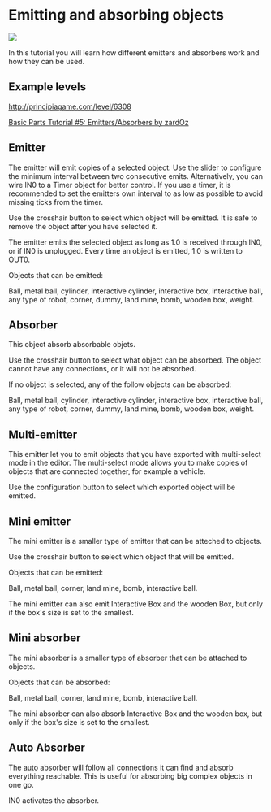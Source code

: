 # Emitting and absorbing objects
![](http://i.imgur.com/KgG0ecw.png)

In this tutorial you will learn how different emitters and absorbers work and how they can be used.

## Example levels
http://principiagame.com/level/6308

[Basic Parts Tutorial #5: Emitters/Absorbers by zardOz](http://principiagame.com/level/776)

## Emitter
The emitter will emit copies of a selected object. Use the slider to configure the minimum interval between two consecutive emits. Alternatively, you can wire IN0 to a Timer object for better control. If you use a timer, it is recommended to set the emitters own interval to as low as possible to avoid missing ticks from the timer.

Use the crosshair button to select which object will be emitted. It is safe to remove the object after you have selected it.

The emitter emits the selected object as long as 1.0 is received through IN0, or if IN0 is unplugged. Every time an object is emitted, 1.0 is written to OUT0.

Objects that can be emitted:

Ball, metal ball, cylinder, interactive cylinder, interactive box, interactive ball, any type of robot, corner, dummy, land mine, bomb, wooden box, weight.

## Absorber
This object absorb absorbable objets.

Use the crosshair button to select what object can be absorbed. The object cannot have any connections, or it will not be absorbed.

If no object is selected, any of the follow objects can be absorbed:

Ball, metal ball, cylinder, interactive cylinder, interactive box, interactive ball, any type of robot, corner, dummy, land mine, bomb, wooden box, weight.

## Multi-emitter
This emitter let you to emit objects that you have exported with multi-select mode in the editor. The multi-select mode allows you to make copies of objects that are connected together, for example a vehicle.

Use the configuration button to select which exported object will be emitted.

## Mini emitter
The mini emitter is a smaller type of emitter that can be atteched to objects.

Use the crosshair button to select which object that will be emitted.

Objects that can be emitted:

Ball, metal ball, corner, land mine, bomb, interactive ball.

The mini emitter can also emit Interactive Box and the wooden Box, but only if the box's size is set to the smallest.

## Mini absorber
The mini absorber is a smaller type of absorber that can be attached to objects.

Objects that can be absorbed:

Ball, metal ball, corner, land mine, bomb, interactive ball.

The mini absorber can also absorb Interactive Box and the wooden box, but only if the box's size is set to the smallest.

## Auto Absorber
The auto absorber will follow all connections it can find and absorb everything reachable. This is useful for absorbing big complex objects in one go.

IN0 activates the absorber.